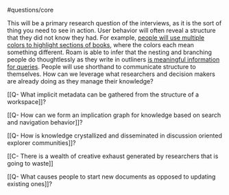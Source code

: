 #questions/core

This will be a primary research question of the interviews, as it is the sort of thing you need to see in action. User behavior will often reveal a structure that they did not know they had. For example, [people will use multiple colors to highlight sections of books](https://twitter.com/elzr/status/1373492338207698944?s=20), where the colors each mean something different. Roam is able to infer that the nesting and branching people do thoughtlessly as they write in outliners [is meaningful information for queries](https://twitter.com/elzr/status/1373492338207698944?s=20). People will use shorthand to communicate structure to themselves. How can we leverage what researchers and decision makers are already doing as they manage their knowledge?

[[Q- What implicit metadata can be gathered from the structure of a workspace]]?

[[Q- How can we form an implication graph for knowledge based on search and navigation behavior]]?

[[Q- How is knowledge crystallized and disseminated in discussion oriented explorer communities]]?

[[C- There is a wealth of creative exhaust generated by researchers that is going to waste]]

[[Q- What causes people to start new documents as opposed to updating existing ones]]?
